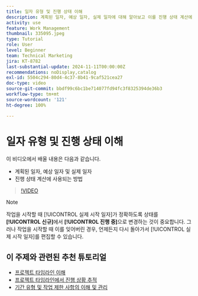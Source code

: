```yaml
---
title: 일자 유형 및 진행 상태 이해
description: 계획된 일자, 예상 일자, 실제 일자에 대해 알아보고 이를 진행 상태 계산에 사용하는 방법을 알아봅니다.
activity: use
feature: Work Management
thumbnail: 335095.jpeg
type: Tutorial
role: User
level: Beginner
team: Technical Marketing
jira: KT-8782
last-substantial-update: 2024-11-11T00:00:00Z
recommendations: noDisplay,catalog
exl-id: 5504c294-80d4-4c37-8b41-9caf521cea27
doc-type: video
source-git-commit: bbdf99c6bc1be714077fd94fc3f8325394de36b3
workflow-type: tm+mt
source-wordcount: '121'
ht-degree: 100%

---
```


# 일자 유형 및 진행 상태 이해

이 비디오에서 배울 내용은 다음과 같습니다.

* 계획된 일자, 예상 일자 및 실제 일자
* 진행 상태 계산에 사용되는 방법

>[!VIDEO](https://video.tv.adobe.com/v/335095/?quality=12&learn=on&enablevpops=1)

>[!NOTE]
>
>작업을 시작할 때 [!UICONTROL 실제 시작 일자]가 정확하도록 상태를 **[!UICONTROL 신규]**&#x200B;에서 **[!UICONTROL 진행 중]**&#x200B;으로 변경하는 것이 중요합니다. 그러나 작업을 시작할 때 이를 잊어버린 경우, 언제든지 다시 돌아가서 [!UICONTROL 실제 시작 일자]를 편집할 수 있습니다.


## 이 주제와 관련된 추천 튜토리얼

* [프로젝트 타임라인 이해](/help/manage-work/project-timelines/understand-project-timelines.md)
* [프로젝트 타임라인에서 진행 상황 추적](/help/manage-work/project-timelines/track-work-progress-from-the-project-timeline.md)
* [기간 유형 및 작업 제한 사항의 이해 및 관리](/help/manage-work/intermediate-projects/understand-and-manage-duration-types-and-task-constraints.md)


